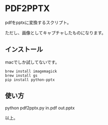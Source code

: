# PDF2PPTX

pdfをpptxに変換するスクリプト。

ただし、画像としてキャプチャしたものになります。

## インストール
macでしか試してないです。

```
brew install imagemagick
brew install gs
pip install python-pptx
```

## 使い方

python pdf2pptx.py in.pdf out.pptx

以上。
